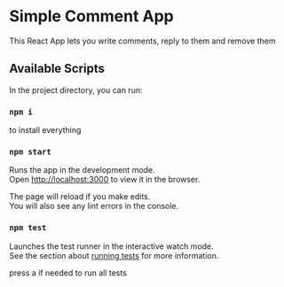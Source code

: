 # Simple Comment App

This React App lets you write comments, reply to them and remove them

## Available Scripts

In the project directory, you can run:

### `npm i`

to install everything

### `npm start`

Runs the app in the development mode.\
Open [http://localhost:3000](http://localhost:3000) to view it in the browser.

The page will reload if you make edits.\
You will also see any lint errors in the console.

### `npm test`

Launches the test runner in the interactive watch mode.\
See the section about [running tests](https://facebook.github.io/create-react-app/docs/running-tests) for more information.

press a if needed to run all tests
